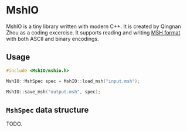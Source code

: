 # MshIO

MshIO is a tiny library written with modern C++.  It is created by Qingnan Zhou
as a coding excercise.  It supports reading and writing [MSH format] with both
ASCII and binary encodings.

## Usage

```c++
#include <MshIO/mshio.h>

MshIO::MshSpec spec = MshIO::load_msh("input.msh");

MshIO::save_msh("output.msh", spec);
```

## `MshSpec` data structure

TODO.


[MSH format]: https://gmsh.info/doc/texinfo/gmsh.html#MSH-file-format
